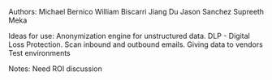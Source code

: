 Authors:
Michael Bernico
William Biscarri
Jiang Du
Jason Sanchez
Supreeth Meka

Ideas for use:
Anonymization engine for unstructured data.
DLP - Digital Loss Protection. Scan inbound and outbound emails. 
Giving data to vendors
Test environments

Notes:
Need ROI discussion
